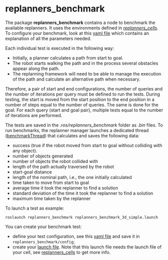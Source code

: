 # **replanners_benchmark**

The package **replanners_benchmark** contains a node to benchmark the available replanners.
It uses the environments defined in [*replanners_cells*](https://github.com/JRL-CARI-CNR-UNIBS/OpenMORE/tree/master/replanners_cells).
To configure your benchmark, look at this [yaml file](https://github.com/JRL-CARI-CNR-UNIBS/OpenMORE/blob/master/replanners_benchmark/config/how_to_configure_benchmark.yaml) which contains an explanation of all the parameters needed.

Each individual test is executed in the following way:
- Initially, a planner calculates a path from start to goal.
- The robot starts walking the path and in the process several obstacles appear along the path.
- The replanning framework will need to be able to manage the execution of the path and calculate an alternative path when necessary.

Therefore, a pair of start and end configurations, the number of queries and the number of iterations per query must be defined to run the tests. During testing, the start is moved from the start position to the end position in a number of steps equal to the number of queries. The same is done for the goal. For each query (start and goal pair), multiple tests equal to the number of iterations are performed.

The tests are saved in the *.ros/replanners_benchmark* folder as *.bin* files.
To run benchmarks, the replanner manager launches a dedicated thread ([benchmarkThread](https://github.com/JRL-CARI-CNR-UNIBS/OpenMORE/blob/master/replanners_lib/include/replanners_lib/replanner_managers/replanner_manager_base.h)) that calculates and saves the following data:
- success (true if the robot moved from start to goal without colliding with any object).
- number of objects generated
- number of objects the robot collided with
- length of the path actually traversed by the robot
- start-goal distance
- length of the nominal path, i.e., the one initially calculated
- time taken to move from start to goal
- average time it took the replanner to find a solution
- standard deviation of the time it took the replanner to find a solution
- maximum time taken by the replanner

To launch a test as example:
```
roslaunch replanners_benchmark replanners_benchmark_3d_simple.launch
```
You can create your benchmark test:
 - define your test configuration, see this [yaml file](https://github.com/JRL-CARI-CNR-UNIBS/OpenMORE/blob/master/replanners_benchmark/config/how_to_configure_benchmark.yaml) and save it in `replanners_benchmark/config`;
 - create your [launch file](https://github.com/JRL-CARI-CNR-UNIBS/OpenMORE/blob/master/replanners_benchmark/launch/how_to_launch_benchmark.launch). Note that this launch file needs the launch file of your cell, see [replanners_cells](https://github.com/JRL-CARI-CNR-UNIBS/OpenMORE/tree/master/replanners_cells) to get more info.
